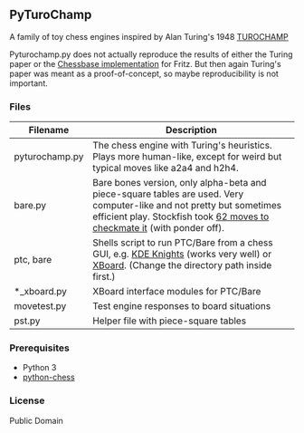 ## PyTuroChamp

A family of toy chess engines inspired by Alan Turing's 1948 [TUROCHAMP](https://chessprogramming.wikispaces.com/Turochamp)

Pyturochamp.py does not actually reproduce the results of either the Turing paper or the [Chessbase implementation](http://en.chessbase.com/post/reconstructing-turing-s-paper-machine) for Fritz. But then again Turing's paper was meant as a proof-of-concept, so maybe reproducibility is not important.

### Files

|Filename | Description |
|---|---|
| pyturochamp.py | The chess engine with Turing's heuristics. Plays more human-like, except for weird but typical moves like a2a4 and h2h4. |
| bare.py | Bare bones version, only alpha-beta and piece-square tables are used. Very computer-like and not pretty but sometimes efficient play. Stockfish took [62 moves to checkmate it](https://github.com/mdoege/PyTuroChamp/blob/master/ptc-bare-stockfish.pgn) (with ponder off). |
| ptc, bare | Shells script to run PTC/Bare from a chess GUI, e.g. [KDE Knights](https://www.kde.org/applications/games/knights/) (works very well) or [XBoard](https://www.gnu.org/software/xboard/). (Change the directory path inside first.)
| *_xboard.py | XBoard interface modules for PTC/Bare |
| movetest.py | Test engine responses to board situations |
| pst.py | Helper file with piece-square tables |

### Prerequisites

* Python 3
* [python-chess](https://github.com/niklasf/python-chess)

### License

Public Domain
